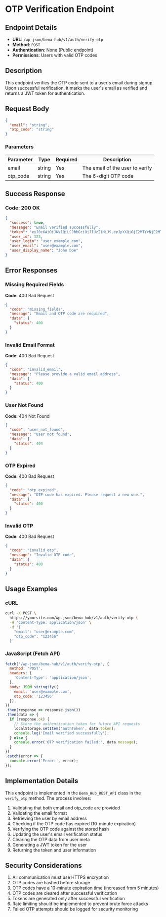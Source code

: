 # OTP Verification Endpoint

## Endpoint Details
- **URL**: `/wp-json/bema-hub/v1/auth/verify-otp`
- **Method**: `POST`
- **Authentication**: None (Public endpoint)
- **Permissions**: Users with valid OTP codes

## Description
This endpoint verifies the OTP code sent to a user's email during signup. Upon successful verification, it marks the user's email as verified and returns a JWT token for authentication.

## Request Body
```json
{
  "email": "string",
  "otp_code": "string"
}
```

### Parameters
| Parameter | Type   | Required | Description                          |
|-----------|--------|----------|--------------------------------------|
| email     | string | Yes      | The email of the user to verify      |
| otp_code  | string | Yes      | The 6-digit OTP code                 |

## Success Response

### Code: 200 OK
```json
{
  "success": true,
  "message": "Email verified successfully",
  "token": "eyJ0eXAiOiJKV1QiLCJhbGciOiJIUzI1NiJ9.eyJpYXQiOjE2MTYxNjE2MTYsIm5iZiI6MTYxNjE2MTYxNiwiZXhwIjoxNjE2NzY2NDE2LCJkYXRhIjp7InVzZXJfaWQiOjEsInVzZXJfbG9naW4iOiJhZG1pbiIsInVzZXJfZW1haWwiOiJhZG1pbkBleGFtcGxlLmNvbSJ9fQ.XXXXXXXXXXXXXXXXXXXXXXXXXXXXXXXXXXXXXXXXXXX",
  "user_id": 123,
  "user_login": "user_example_com",
  "user_email": "user@example.com",
  "user_display_name": "John Doe"
}
```

## Error Responses

### Missing Required Fields
**Code**: 400 Bad Request
```json
{
  "code": "missing_fields",
  "message": "Email and OTP code are required",
  "data": {
    "status": 400
  }
}
```

### Invalid Email Format
**Code**: 400 Bad Request
```json
{
  "code": "invalid_email",
  "message": "Please provide a valid email address",
  "data": {
    "status": 400
  }
}
```

### User Not Found
**Code**: 404 Not Found
```json
{
  "code": "user_not_found",
  "message": "User not found",
  "data": {
    "status": 404
  }
}
```

### OTP Expired
**Code**: 400 Bad Request
```json
{
  "code": "otp_expired",
  "message": "OTP code has expired. Please request a new one.",
  "data": {
    "status": 400
  }
}
```

### Invalid OTP
**Code**: 400 Bad Request
```json
{
  "code": "invalid_otp",
  "message": "Invalid OTP code",
  "data": {
    "status": 400
  }
}
```

## Usage Examples

### cURL
```bash
curl -X POST \
  https://yoursite.com/wp-json/bema-hub/v1/auth/verify-otp \
  -H 'Content-Type: application/json' \
  -d '{
    "email": "user@example.com",
    "otp_code": "123456"
  }'
```

### JavaScript (Fetch API)
```javascript
fetch('/wp-json/bema-hub/v1/auth/verify-otp', {
  method: 'POST',
  headers: {
    'Content-Type': 'application/json',
  },
  body: JSON.stringify({
    email: 'user@example.com',
    otp_code: '123456'
  }),
})
.then(response => response.json())
.then(data => {
  if (response.ok) {
    // Store the authentication token for future API requests
    localStorage.setItem('authToken', data.token);
    console.log('Email verified successfully');
  } else {
    console.error('OTP verification failed:', data.message);
  }
})
.catch(error => {
  console.error('Error:', error);
});
```

## Implementation Details

This endpoint is implemented in the `Bema_Hub_REST_API` class in the `verify_otp` method. The process involves:

1. Validating that both email and otp_code are provided
2. Validating the email format
3. Retrieving the user by email address
4. Checking if the OTP code has expired (10-minute expiration)
5. Verifying the OTP code against the stored hash
6. Updating the user's email verification status
7. Clearing the OTP data from user meta
8. Generating a JWT token for the user
9. Returning the token and user information

## Security Considerations

1. All communication must use HTTPS encryption
2. OTP codes are hashed before storage
3. OTP codes have a 10-minute expiration time (increased from 5 minutes)
4. OTP codes are cleared after successful verification
5. Tokens are generated only after successful verification
6. Rate limiting should be implemented to prevent brute force attacks
7. Failed OTP attempts should be logged for security monitoring
